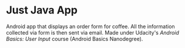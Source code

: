 # Just Java App

Android app that displays an order form for coffee. All the information collected via form is then sent via email. Made under Udacity's _Android Basics: User Input_ course (Android Basics Nanodegree).